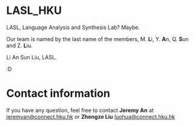 # LASL_HKU
LASL, Language Analysis and Synthesis Lab? Maybe.

Our team is named by the last name of the members, M. **L**i, Y. **A**n, Q. **S**un and Z. **L**iu. 

Li An Sun Liu, LASL. 

:D



# Contact information

If you have any question, feel free to contact **Jeremy An** at <jeremyan@connect.hku.hk> or **Zhengze Liu** <luohua@connect.hku.hk>


